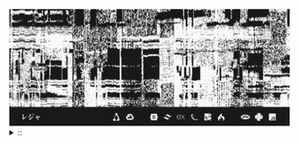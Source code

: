 <img src="./banner.png">
<details><summary> :: </summary>
<!--START_SECTION:waka-->

```
From: 09 August 2024 - To: 22 February 2025

Total Time: 1,090 hrs 11 mins

Python                     327 hrs 28 mins ///////------------------   27.65 %
PHP                        186 hrs 10 mins ////---------------------   15.72 %
Markdown                   138 hrs 54 mins ///----------------------   11.73 %
Other                      94 hrs 22 mins  //-----------------------   07.97 %
```

<!--END_SECTION:waka-->
</details>
